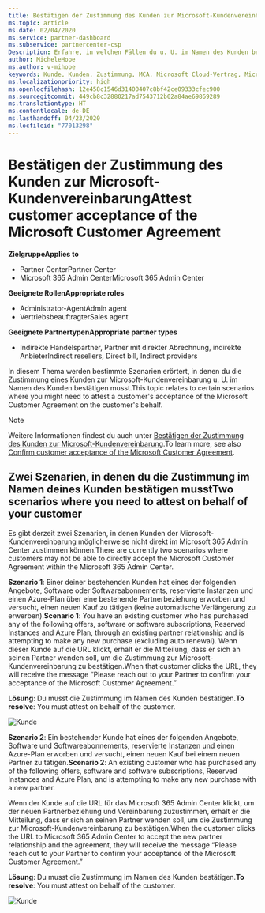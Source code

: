 ```yaml
---
title: Bestätigen der Zustimmung des Kunden zur Microsoft-Kundenvereinbarung | Partner Center
ms.topic: article
ms.date: 02/04/2020
ms.service: partner-dashboard
ms.subservice: partnercenter-csp
Description: Erfahre, in welchen Fällen du u. U. im Namen des Kunden bestätigen musst, dass er der Microsoft-Kundenvereinbarung zugestimmt hat.
author: MicheleHope
ms.author: v-mihope
keywords: Kunde, Kunden, Zustimmung, MCA, Microsoft Cloud-Vertrag, Microsoft-Kundenvereinbarung, Vorlagen für Kundenvereinbarungen, Zustimmung bestätigen
ms.localizationpriority: high
ms.openlocfilehash: 12e458c1546d31400407c8bf42ce09333cfec900
ms.sourcegitcommit: 449cb8c32880217ad7543712b02a84ae69869289
ms.translationtype: HT
ms.contentlocale: de-DE
ms.lasthandoff: 04/23/2020
ms.locfileid: "77013298"
---
```

# <a name="attest-customer-acceptance-of-the-microsoft-customer-agreement"></a><span data-ttu-id="6d356-104">Bestätigen der Zustimmung des Kunden zur Microsoft-Kundenvereinbarung</span><span class="sxs-lookup"><span data-stu-id="6d356-104">Attest customer acceptance of the Microsoft Customer Agreement</span></span>

<span data-ttu-id="6d356-105">**Zielgruppe**</span><span class="sxs-lookup"><span data-stu-id="6d356-105">**Applies to**</span></span>

- <span data-ttu-id="6d356-106">Partner Center</span><span class="sxs-lookup"><span data-stu-id="6d356-106">Partner Center</span></span>
- <span data-ttu-id="6d356-107">Microsoft 365 Admin Center</span><span class="sxs-lookup"><span data-stu-id="6d356-107">Microsoft 365 Admin Center</span></span>

<span data-ttu-id="6d356-108">**Geeignete Rollen**</span><span class="sxs-lookup"><span data-stu-id="6d356-108">**Appropriate roles**</span></span>

- <span data-ttu-id="6d356-109">Administrator-Agent</span><span class="sxs-lookup"><span data-stu-id="6d356-109">Admin agent</span></span>
- <span data-ttu-id="6d356-110">Vertriebsbeauftragter</span><span class="sxs-lookup"><span data-stu-id="6d356-110">Sales agent</span></span>

<span data-ttu-id="6d356-111">**Geeignete Partnertypen**</span><span class="sxs-lookup"><span data-stu-id="6d356-111">**Appropriate partner types**</span></span>

- <span data-ttu-id="6d356-112">Indirekte Handelspartner, Partner mit direkter Abrechnung, indirekte Anbieter</span><span class="sxs-lookup"><span data-stu-id="6d356-112">Indirect resellers, Direct bill, Indirect providers</span></span>

<span data-ttu-id="6d356-113">In diesem Thema werden bestimmte Szenarien erörtert, in denen du die Zustimmung eines Kunden zur Microsoft-Kundenvereinbarung u. U. im Namen des Kunden bestätigen musst.</span><span class="sxs-lookup"><span data-stu-id="6d356-113">This topic relates to certain scenarios where you might need to attest a customer's acceptance of the Microsoft Customer Agreement on the customer's behalf.</span></span>

>[!NOTE]
><span data-ttu-id="6d356-114">Weitere Informationen findest du auch unter [Bestätigen der Zustimmung des Kunden zur Microsoft-Kundenvereinbarung](confirm-customer-agreement.md).</span><span class="sxs-lookup"><span data-stu-id="6d356-114">To learn more, see also [Confirm customer acceptance of the Microsoft Customer Agreement](confirm-customer-agreement.md).</span></span>

## <a name="two-scenarios-where-you-need-to-attest-on-behalf-of-your-customer"></a><span data-ttu-id="6d356-115">Zwei Szenarien, in denen du die Zustimmung im Namen deines Kunden bestätigen musst</span><span class="sxs-lookup"><span data-stu-id="6d356-115">Two scenarios where you need to attest on behalf of your customer</span></span>

<span data-ttu-id="6d356-116">Es gibt derzeit zwei Szenarien, in denen Kunden der Microsoft-Kundenvereinbarung möglicherweise nicht direkt im Microsoft 365 Admin Center zustimmen können.</span><span class="sxs-lookup"><span data-stu-id="6d356-116">There are currently two scenarios where customers may not be able to directly accept the Microsoft Customer Agreement within the Microsoft 365 Admin Center.</span></span>

<span data-ttu-id="6d356-117">**Szenario 1**: Einer deiner bestehenden Kunden hat eines der folgenden Angebote, Software oder Softwareabonnements, reservierte Instanzen und einen Azure-Plan über eine bestehende Partnerbeziehung erworben und versucht, einen neuen Kauf zu tätigen (keine automatische Verlängerung zu erwerben).</span><span class="sxs-lookup"><span data-stu-id="6d356-117">**Scenario 1**: You have an existing customer who has purchased any of the following offers, software or software subscriptions, Reserved Instances and Azure Plan, through an existing partner relationship and is attempting to make any new purchase (excluding auto renewal).</span></span> <span data-ttu-id="6d356-118">Wenn dieser Kunde auf die URL klickt, erhält er die Mitteilung, dass er sich an seinen Partner wenden soll, um die Zustimmung zur Microsoft-Kundenvereinbarung zu bestätigen.</span><span class="sxs-lookup"><span data-stu-id="6d356-118">When that customer clicks the URL, they will receive the message “Please reach out to your Partner to confirm your acceptance of the Microsoft Customer Agreement.”</span></span>  

<span data-ttu-id="6d356-119">**Lösung**: Du musst die Zustimmung im Namen des Kunden bestätigen.</span><span class="sxs-lookup"><span data-stu-id="6d356-119">**To resolve**: You must attest on behalf of the customer.</span></span>

![Kunde](images/mca/accept-scenario-1.png)

<span data-ttu-id="6d356-121">**Szenario 2**: Ein bestehender Kunde hat eines der folgenden Angebote, Software und Softwareabonnements, reservierte Instanzen und einen Azure-Plan erworben und versucht, einen neuen Kauf bei einem neuen Partner zu tätigen.</span><span class="sxs-lookup"><span data-stu-id="6d356-121">**Scenario 2**: An existing customer who has purchased any of the following offers, software and software subscriptions, Reserved Instances and Azure Plan, and is attempting to make any new purchase with a new partner.</span></span> 

<span data-ttu-id="6d356-122">Wenn der Kunde auf die URL für das Microsoft 365 Admin Center klickt, um der neuen Partnerbeziehung und Vereinbarung zuzustimmen, erhält er die Mitteilung, dass er sich an seinen Partner wenden soll, um die Zustimmung zur Microsoft-Kundenvereinbarung zu bestätigen.</span><span class="sxs-lookup"><span data-stu-id="6d356-122">When the customer clicks the URL to Microsoft 365 Admin Center to accept the new partner relationship and the agreement, they will receive the message “Please reach out to your Partner to confirm your acceptance of the Microsoft Customer Agreement.”</span></span>  

<span data-ttu-id="6d356-123">**Lösung**: Du musst die Zustimmung im Namen des Kunden bestätigen.</span><span class="sxs-lookup"><span data-stu-id="6d356-123">**To resolve**: You must attest on behalf of the customer.</span></span>  

![Kunde](images/mca/accept-scenario-2.png)